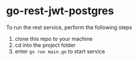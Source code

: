 # go-rest-jwt-postgres

To run the rest service, perform the following steps

1. clone this repo to your machine 
2. cd into the project folder
3.  enter `go run main.go` to start service
